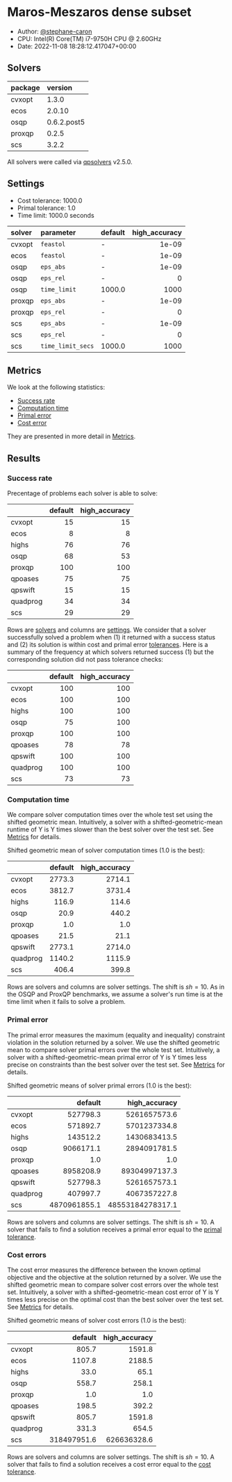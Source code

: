 # Maros-Meszaros dense subset

- Author: [@stephane-caron](https://github.com/stephane-caron/)
- CPU: Intel(R) Core(TM) i7-9750H CPU @ 2.60GHz
- Date: 2022-11-08 18:28:12.417047+00:00

## Solvers

| package   | version     |
|:----------|:------------|
| cvxopt    | 1.3.0       |
| ecos      | 2.0.10      |
| osqp      | 0.6.2.post5 |
| proxqp    | 0.2.5       |
| scs       | 3.2.2       |

All solvers were called via
[qpsolvers](https://github.com/stephane-caron/qpsolvers) v2.5.0.

## Settings

- Cost tolerance: 1000.0
- Primal tolerance: 1.0
- Time limit: 1000.0 seconds

| solver   | parameter           | default   |   high_accuracy |
|:---------|:--------------------|:----------|----------------:|
| cvxopt   | ``feastol``         | -         |           1e-09 |
| ecos     | ``feastol``         | -         |           1e-09 |
| osqp     | ``eps_abs``         | -         |           1e-09 |
| osqp     | ``eps_rel``         | -         |           0     |
| osqp     | ``time_limit``      | 1000.0    |        1000     |
| proxqp   | ``eps_abs``         | -         |           1e-09 |
| proxqp   | ``eps_rel``         | -         |           0     |
| scs      | ``eps_abs``         | -         |           1e-09 |
| scs      | ``eps_rel``         | -         |           0     |
| scs      | ``time_limit_secs`` | 1000.0    |        1000     |

## Metrics

We look at the following statistics:

- [Success rate](#success-rate)
- [Computation time](#computation-time)
- [Primal error](#primal-error)
- [Cost error](#cost-error)

They are presented in more detail in [Metrics](README.md#metrics).

## Results

### Success rate

Precentage of problems each solver is able to solve:

|          |   default |   high_accuracy |
|:---------|----------:|----------------:|
| cvxopt   |        15 |              15 |
| ecos     |         8 |               8 |
| highs    |        76 |              76 |
| osqp     |        68 |              53 |
| proxqp   |       100 |             100 |
| qpoases  |        75 |              75 |
| qpswift  |        15 |              15 |
| quadprog |        34 |              34 |
| scs      |        29 |              29 |

Rows are [solvers](#solvers) and columns are [settings](#settings). We consider
that a solver successfully solved a problem when (1) it returned with a success
status and (2) its solution is within cost and primal error
[tolerances](#settings). Here is a summary of the frequency at which solvers
returned success (1) but the corresponding solution did not pass tolerance
checks:

|          |   default |   high_accuracy |
|:---------|----------:|----------------:|
| cvxopt   |       100 |             100 |
| ecos     |       100 |             100 |
| highs    |       100 |             100 |
| osqp     |        75 |             100 |
| proxqp   |       100 |             100 |
| qpoases  |        78 |              78 |
| qpswift  |       100 |             100 |
| quadprog |       100 |             100 |
| scs      |        73 |              73 |

### Computation time

We compare solver computation times over the whole test set using the shifted
geometric mean. Intuitively, a solver with a shifted-geometric-mean runtime of
Y is Y times slower than the best solver over the test set. See
[Metrics](README.md#metrics) for details.

Shifted geometric mean of solver computation times (1.0 is the best):

|          |   default |   high_accuracy |
|:---------|----------:|----------------:|
| cvxopt   |    2773.3 |          2714.1 |
| ecos     |    3812.7 |          3731.4 |
| highs    |     116.9 |           114.6 |
| osqp     |      20.9 |           440.2 |
| proxqp   |       1.0 |             1.0 |
| qpoases  |      21.5 |            21.1 |
| qpswift  |    2773.1 |          2714.0 |
| quadprog |    1140.2 |          1115.9 |
| scs      |     406.4 |           399.8 |

Rows are solvers and columns are solver settings. The shift is $sh = 10$. As in
the OSQP and ProxQP benchmarks, we assume a solver's run time is at the time
limit when it fails to solve a problem.

### Primal error

The primal error measures the maximum (equality and inequality) constraint
violation in the solution returned by a solver. We use the shifted geometric
mean to compare solver primal errors over the whole test set. Intuitively, a
solver with a shifted-geometric-mean primal error of Y is Y times less precise
on constraints than the best solver over the test set. See
[Metrics](README.md#metrics) for details.

Shifted geometric means of solver primal errors (1.0 is the best):

|          |      default |    high_accuracy |
|:---------|-------------:|-----------------:|
| cvxopt   |     527798.3 |     5261657573.6 |
| ecos     |     571892.7 |     5701237334.8 |
| highs    |     143512.2 |     1430683413.5 |
| osqp     |    9066171.1 |     2894091781.5 |
| proxqp   |          1.0 |              1.0 |
| qpoases  |    8958208.9 |    89304997137.3 |
| qpswift  |     527798.3 |     5261657573.1 |
| quadprog |     407997.7 |     4067357227.8 |
| scs      | 4870961855.1 | 48553184278317.1 |

Rows are solvers and columns are solver settings. The shift is $sh = 10$. A
solver that fails to find a solution receives a primal error equal to the
[primal tolerance](#settings).

### Cost errors

The cost error measures the difference between the known optimal objective and
the objective at the solution returned by a solver. We use the shifted
geometric mean to compare solver cost errors over the whole test set.
Intuitively, a solver with a shifted-geometric-mean cost error of Y is Y times
less precise on the optimal cost than the best solver over the test set. See
[Metrics](README.md#metrics) for details.

Shifted geometric means of solver cost errors (1.0 is the best):

|          |     default |   high_accuracy |
|:---------|------------:|----------------:|
| cvxopt   |       805.7 |          1591.8 |
| ecos     |      1107.8 |          2188.5 |
| highs    |        33.0 |            65.1 |
| osqp     |       558.7 |           258.1 |
| proxqp   |         1.0 |             1.0 |
| qpoases  |       198.5 |           392.2 |
| qpswift  |       805.7 |          1591.8 |
| quadprog |       331.3 |           654.5 |
| scs      | 318497951.6 |     626636328.6 |

Rows are solvers and columns are solver settings. The shift is $sh = 10$. A
solver that fails to find a solution receives a cost error equal to the [cost
tolerance](#settings).
